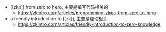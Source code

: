 - [[zkp]] from zero to hero, 主要是编写代码相关的
	- https://zkintro.com/articles/programming-zkps-from-zero-to-hero
- a friendly introduction to [[zk]], 主要是理论相关
	- https://zkintro.com/articles/friendly-introduction-to-zero-knowledge